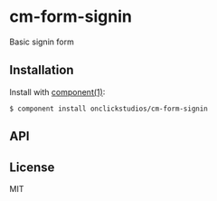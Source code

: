 
# cm-form-signin

  Basic signin form

## Installation

  Install with [component(1)](http://component.io):

    $ component install onclickstudios/cm-form-signin

## API



## License

  MIT
